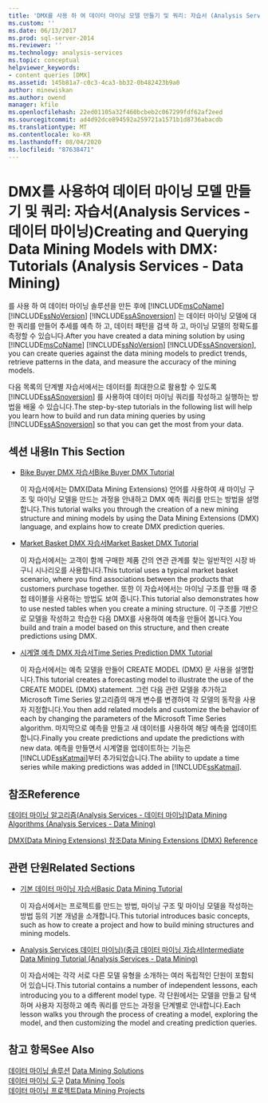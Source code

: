 ```yaml
---
title: 'DMX를 사용 하 여 데이터 마이닝 모델 만들기 및 쿼리: 자습서 (Analysis Services-데이터 마이닝) | Microsoft Docs'
ms.custom: ''
ms.date: 06/13/2017
ms.prod: sql-server-2014
ms.reviewer: ''
ms.technology: analysis-services
ms.topic: conceptual
helpviewer_keywords:
- content queries [DMX]
ms.assetid: 145b81a7-c0c3-4ca3-bb32-0b482423b9a0
author: minewiskan
ms.author: owend
manager: kfile
ms.openlocfilehash: 22ed01105a32f460bcbeb2c067299fdf62af2eed
ms.sourcegitcommit: ad4d92dce894592a259721a1571b1d8736abacdb
ms.translationtype: MT
ms.contentlocale: ko-KR
ms.lasthandoff: 08/04/2020
ms.locfileid: "87638471"
---
```

# <a name="creating-and-querying-data-mining-models-with-dmx-tutorials-analysis-services---data-mining"></a><span data-ttu-id="15972-102">DMX를 사용하여 데이터 마이닝 모델 만들기 및 쿼리: 자습서(Analysis Services - 데이터 마이닝)</span><span class="sxs-lookup"><span data-stu-id="15972-102">Creating and Querying Data Mining Models with DMX: Tutorials (Analysis Services - Data Mining)</span></span>
  <span data-ttu-id="15972-103">를 사용 하 여 데이터 마이닝 솔루션을 만든 후에 [!INCLUDE[msCoName](../includes/msconame-md.md)] [!INCLUDE[ssNoVersion](../includes/ssnoversion-md.md)] [!INCLUDE[ssASnoversion](../includes/ssasnoversion-md.md)] 는 데이터 마이닝 모델에 대 한 쿼리를 만들어 추세를 예측 하 고, 데이터 패턴을 검색 하 고, 마이닝 모델의 정확도를 측정할 수 있습니다.</span><span class="sxs-lookup"><span data-stu-id="15972-103">After you have created a data mining solution by using [!INCLUDE[msCoName](../includes/msconame-md.md)] [!INCLUDE[ssNoVersion](../includes/ssnoversion-md.md)] [!INCLUDE[ssASnoversion](../includes/ssasnoversion-md.md)], you can create queries against the data mining models to predict trends, retrieve patterns in the data, and measure the accuracy of the mining models.</span></span>  
  
 <span data-ttu-id="15972-104">다음 목록의 단계별 자습서에서는 데이터를 최대한으로 활용할 수 있도록 [!INCLUDE[ssASnoversion](../includes/ssasnoversion-md.md)] 를 사용하여 데이터 마이닝 쿼리를 작성하고 실행하는 방법을 배울 수 있습니다.</span><span class="sxs-lookup"><span data-stu-id="15972-104">The step-by-step tutorials in the following list will help you learn how to build and run data mining queries by using [!INCLUDE[ssASnoversion](../includes/ssasnoversion-md.md)] so that you can get the most from your data.</span></span>  
  
## <a name="in-this-section"></a><span data-ttu-id="15972-105">섹션 내용</span><span class="sxs-lookup"><span data-stu-id="15972-105">In This Section</span></span>  
  
-   [<span data-ttu-id="15972-106">Bike Buyer DMX 자습서</span><span class="sxs-lookup"><span data-stu-id="15972-106">Bike Buyer DMX Tutorial</span></span>](../../2014/tutorials/bike-buyer-dmx-tutorial.md)  
  
     <span data-ttu-id="15972-107">이 자습서에서는 DMX(Data Mining Extensions) 언어를 사용하여 새 마이닝 구조 및 마이닝 모델을 만드는 과정을 안내하고 DMX 예측 쿼리를 만드는 방법을 설명합니다.</span><span class="sxs-lookup"><span data-stu-id="15972-107">This tutorial walks you through the creation of a new mining structure and mining models by using the Data Mining Extensions (DMX) language, and explains how to create DMX prediction queries.</span></span>  
  
-   [<span data-ttu-id="15972-108">Market Basket DMX 자습서</span><span class="sxs-lookup"><span data-stu-id="15972-108">Market Basket DMX Tutorial</span></span>](../../2014/tutorials/market-basket-dmx-tutorial.md)  
  
     <span data-ttu-id="15972-109">이 자습서에서는 고객이 함께 구매한 제품 간의 연관 관계를 찾는 일반적인 시장 바구니 시나리오를 사용합니다.</span><span class="sxs-lookup"><span data-stu-id="15972-109">This tutorial uses a typical market basket scenario, where you find associations between the products that customers purchase together.</span></span> <span data-ttu-id="15972-110">또한 이 자습서에서는 마이닝 구조를 만들 때 중첩 테이블을 사용하는 방법도 보여 줍니다.</span><span class="sxs-lookup"><span data-stu-id="15972-110">This tutorial also demonstrates how to use nested tables when you create a mining structure.</span></span> <span data-ttu-id="15972-111">이 구조를 기반으로 모델을 작성하고 학습한 다음 DMX를 사용하여 예측을 만들어 봅니다.</span><span class="sxs-lookup"><span data-stu-id="15972-111">You build and train a model based on this structure, and then create predictions using DMX.</span></span>  
  
-   [<span data-ttu-id="15972-112">시계열 예측 DMX 자습서</span><span class="sxs-lookup"><span data-stu-id="15972-112">Time Series Prediction DMX Tutorial</span></span>](../../2014/tutorials/time-series-prediction-dmx-tutorial.md)  
  
     <span data-ttu-id="15972-113">이 자습서에서는 예측 모델을 만들어 CREATE MODEL (DMX) 문 사용을 설명합니다.</span><span class="sxs-lookup"><span data-stu-id="15972-113">This tutorial creates a forecasting model to illustrate the use of the CREATE MODEL (DMX) statement.</span></span> <span data-ttu-id="15972-114">그런 다음 관련 모델을 추가하고 Microsoft Time Series 알고리즘의 매개 변수를 변경하여 각 모델의 동작을 사용자 지정합니다.</span><span class="sxs-lookup"><span data-stu-id="15972-114">You then add related models and customize the behavior of each by changing the parameters of the Microsoft Time Series algorithm.</span></span> <span data-ttu-id="15972-115">마지막으로 예측을 만들고 새 데이터를 사용하여 해당 예측을 업데이트합니다.</span><span class="sxs-lookup"><span data-stu-id="15972-115">Finally you create predictions and update the predictions with new data.</span></span> <span data-ttu-id="15972-116">예측을 만들면서 시계열을 업데이트하는 기능은 [!INCLUDE[ssKatmai](../includes/sskatmai-md.md)]부터 추가되었습니다.</span><span class="sxs-lookup"><span data-stu-id="15972-116">The ability to update a time series while making predictions was added in [!INCLUDE[ssKatmai](../includes/sskatmai-md.md)].</span></span>  
  
## <a name="reference"></a><span data-ttu-id="15972-117">참조</span><span class="sxs-lookup"><span data-stu-id="15972-117">Reference</span></span>  
 [<span data-ttu-id="15972-118">데이터 마이닝 알고리즘&#40;Analysis Services - 데이터 마이닝&#41;</span><span class="sxs-lookup"><span data-stu-id="15972-118">Data Mining Algorithms &#40;Analysis Services - Data Mining&#41;</span></span>](../../2014/analysis-services/data-mining/data-mining-algorithms-analysis-services-data-mining.md)  
  
 [<span data-ttu-id="15972-119">DMX&#40;Data Mining Extensions&#41; 참조</span><span class="sxs-lookup"><span data-stu-id="15972-119">Data Mining Extensions &#40;DMX&#41; Reference</span></span>](/sql/dmx/data-mining-extensions-dmx-reference)  
  
## <a name="related-sections"></a><span data-ttu-id="15972-120">관련 단원</span><span class="sxs-lookup"><span data-stu-id="15972-120">Related Sections</span></span>  
  
-   [<span data-ttu-id="15972-121">기본 데이터 마이닝 자습서</span><span class="sxs-lookup"><span data-stu-id="15972-121">Basic Data Mining Tutorial</span></span>](../../2014/tutorials/basic-data-mining-tutorial.md)  
  
     <span data-ttu-id="15972-122">이 자습서에서는 프로젝트를 만드는 방법, 마이닝 구조 및 마이닝 모델을 작성하는 방법 등의 기본 개념을 소개합니다.</span><span class="sxs-lookup"><span data-stu-id="15972-122">This tutorial introduces basic concepts, such as how to create a project and how to build mining structures and mining models.</span></span>  
  
-   [<span data-ttu-id="15972-123">Analysis Services 데이터 마이닝&#41;&#40;중급 데이터 마이닝 자습서</span><span class="sxs-lookup"><span data-stu-id="15972-123">Intermediate Data Mining Tutorial &#40;Analysis Services - Data Mining&#41;</span></span>](../../2014/tutorials/intermediate-data-mining-tutorial-analysis-services-data-mining.md)  
  
     <span data-ttu-id="15972-124">이 자습서에는 각각 서로 다른 모델 유형을 소개하는 여러 독립적인 단원이 포함되어 있습니다.</span><span class="sxs-lookup"><span data-stu-id="15972-124">This tutorial contains a number of independent lessons, each introducing you to a different model type.</span></span> <span data-ttu-id="15972-125">각 단원에서는 모델을 만들고 탐색하며 사용자 지정하고 예측 쿼리를 만드는 과정을 단계별로 안내합니다.</span><span class="sxs-lookup"><span data-stu-id="15972-125">Each lesson walks you through the process of creating a model, exploring the model, and then customizing the model and creating prediction queries.</span></span>  
  
## <a name="see-also"></a><span data-ttu-id="15972-126">참고 항목</span><span class="sxs-lookup"><span data-stu-id="15972-126">See Also</span></span>  
 <span data-ttu-id="15972-127">[데이터 마이닝 솔루션](../../2014/analysis-services/data-mining/data-mining-solutions.md) </span><span class="sxs-lookup"><span data-stu-id="15972-127">[Data Mining Solutions](../../2014/analysis-services/data-mining/data-mining-solutions.md) </span></span>  
 <span data-ttu-id="15972-128">[데이터 마이닝 도구](../../2014/analysis-services/data-mining/data-mining-tools.md) </span><span class="sxs-lookup"><span data-stu-id="15972-128">[Data Mining Tools](../../2014/analysis-services/data-mining/data-mining-tools.md) </span></span>  
 [<span data-ttu-id="15972-129">데이터 마이닝 프로젝트</span><span class="sxs-lookup"><span data-stu-id="15972-129">Data Mining Projects</span></span>](../../2014/analysis-services/data-mining/data-mining-projects.md)  
  
  
